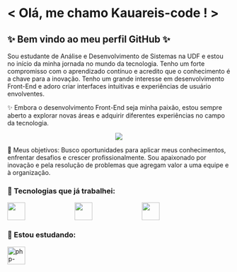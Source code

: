 # < Olá, me chamo Kauareis-code ! >
## ✨ Bem vindo ao meu perfil GitHub ✨

Sou estudante de Análise e Desenvolvimento de Sistemas na UDF e estou no início da minha jornada no mundo da tecnologia. Tenho um forte compromisso com o aprendizado contínuo e acredito que o conhecimento é a chave para a inovação. Tenho um grande interesse em desenvolvimento Front-End e adoro criar interfaces intuitivas e experiências de usuário envolventes.

✨ Embora o desenvolvimento Front-End seja minha paixão, estou sempre aberto a explorar novas áreas e adquirir diferentes experiências no campo da tecnologia.


<p align="center">
  <img src="https://pin.it/1kiJMRTCZ"  />
</p>


🚀 Meus objetivos:
Busco oportunidades para aplicar meus conhecimentos, enfrentar desafios e crescer profissionalmente. Sou apaixonado por inovação e pela resolução de problemas que agregam valor a uma equipe e à organização.

### 🌱 Tecnologias que já trabalhei:
<p style="display: flex; align-items: center;gap: 50px;">
<img loading="lazy" src="https://cdn.jsdelivr.net/gh/devicons/devicon@latest/icons/c/c-line.svg" width="40" height="40"/> &nbsp;&nbsp;&nbsp
<img loading="lazy" src="https://cdn.jsdelivr.net/gh/devicons/devicon@latest/icons/html5/html5-plain.svg"  width="40" height="40"/> &nbsp;&nbsp;&nbsp
<img loading="lazy" src="https://cdn.jsdelivr.net/gh/devicons/devicon@latest/icons/bootstrap/bootstrap-original.svg" width="40" height="40"/> &nbsp;&nbsp;&nbsp
</p>

### 🌱 Estou estudando:
<p style="display: flex; align-items: center;gap: 50px;">
<img loading="lazy" src="https://img.icons8.com/ios-filled/50/6C6ECF/php-logo.png" alt="php-logo" width="40" height="40"/> 
</p>

